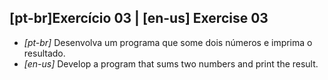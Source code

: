 ## [pt-br]Exercício 03 | [en-us] Exercise 03

* _[pt-br]_ Desenvolva um programa que some dois números e imprima o resultado.
* _[en-us]_ Develop a program that sums two numbers and print the result.